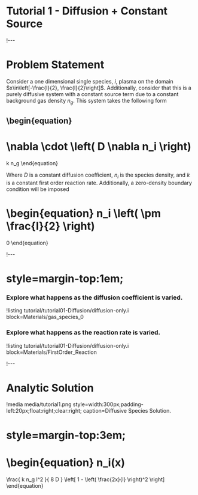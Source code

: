 # Tutorial 1 - Diffusion + Constant Source

!---

# Problem Statement

Consider a one dimensional single species, $i$, plasma on the domain $x\in\left[-\frac{l}{2}, \frac{l}{2}\right]$. Additionally, consider that this is a purely diffusive system with a constant source term due to a constant background gas density $n_g$. This system takes the following form

\begin{equation}
  -
  \nabla
  \cdot
  \left(
    D \nabla n_i
  \right)
  =
  k
  n_g
\end{equation}


Where $D$ is a constant diffusion coefficient, $n_i$ is the species density, and $k$ is a constant first order reaction rate. Additionally, a zero-density boundary condition will be imposed

\begin{equation}
  n_i
  \left(
    \pm \frac{l}{2}
  \right)
  =
  0
\end{equation}

!---

# style=margin-top:1em;

### Explore what happens as the diffusion coefficient is varied.

!listing tutorial/tutorial01-Diffusion/diffusion-only.i block=Materials/gas_species_0

### Explore what happens as the reaction rate is varied.

!listing tutorial/tutorial01-Diffusion/diffusion-only.i block=Materials/FirstOrder_Reaction

!---

# Analytic Solution

!media media/tutorial1.png
       style=width:300px;padding-left:20px;float:right;clear:right;
       caption=Diffusive Species Solution.

# style=margin-top:3em;

\begin{equation}
  n_i(x)
  =
  \frac{
    k n_g l^2
   }{
    8 D
   }
   \left[
    1  -
    \left(
    \frac{2x}{l}
    \right)^2
   \right]
\end{equation}
